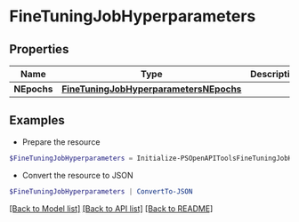 # FineTuningJobHyperparameters
## Properties

Name | Type | Description | Notes
------------ | ------------- | ------------- | -------------
**NEpochs** | [**FineTuningJobHyperparametersNEpochs**](FineTuningJobHyperparametersNEpochs.md) |  | 

## Examples

- Prepare the resource
```powershell
$FineTuningJobHyperparameters = Initialize-PSOpenAPIToolsFineTuningJobHyperparameters  -NEpochs null
```

- Convert the resource to JSON
```powershell
$FineTuningJobHyperparameters | ConvertTo-JSON
```

[[Back to Model list]](../README.md#documentation-for-models) [[Back to API list]](../README.md#documentation-for-api-endpoints) [[Back to README]](../README.md)


